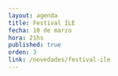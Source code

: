 ```yaml
---
layout: agenda
title: Festival ILE
fecha: 10 de marzo
hora: 21hs
published: true
orden: 3
link: /novedades/festival-ile
---
```

